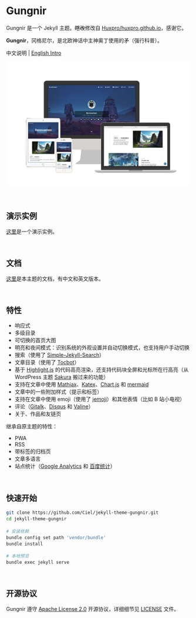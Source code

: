 # Gungnir

Gungnir 是一个 Jekyll 主题。~~瞎改~~修改自 [Huxpro/huxpro.github.io](https://github.com/Huxpro/huxpro.github.io)，感谢它。

**Gungnir**，冈格尼尔，是北欧神话中主神奥丁使用的矛（强行科普）。

中文说明 | [English Intro](README.md)

![preview](img/docs/gungnir.jpg)


&nbsp;

## 演示实例

[这里](https://jekyll-theme-gungnir.vercel.app/)是一个演示实例。


&nbsp;

## 文档

[这里](https://jekyll-theme-gungnir.vercel.app/theme/)是本主题的文档，有中文和英文版本。


&nbsp;

## 特性

- 响应式
- 多级目录
- 可切换的首页大图
- 明亮和夜间模式：识别系统的外观设置并自动切换模式，也支持用户手动切换
- 搜索（使用了 [Simple-Jekyll-Search](https://github.com/christian-fei/Simple-Jekyll-Search)）
- 文章目录（使用了 [Tocbot](https://github.com/tscanlin/tocbot)）
- 基于 [Highlight.js](https://github.com/highlightjs) 的代码高亮渲染，还支持代码块全屏和光标所在行高亮（从 WordPress 主题 [Sakura](https://github.com/mashirozx/Sakura) 搬过来的功能）
- 支持在文章中使用 [Mathjax](https://github.com/mathjax/MathJax)、[Katex](https://github.com/KaTeX/KaTeX)、[Chart.js](https://github.com/chartjs/Chart.js) 和 [mermaid](https://github.com/mermaid-js/mermaid)
- 文章中的一些附加样式（提示和标签）
- 支持在文章中使用 emoji（使用了 [jemoji](https://github.com/jekyll/jemoji)）和其他表情（比如 B 站小电视）
- 评论（[Gitalk](https://github.com/gitalk/gitalk)、[Disqus](https://disqus.com/) 和 [Valine](https://github.com/xCss/Valine)）
- 关于、作品和友链页

继承自原主题的特性：

- PWA
- RSS
- 带标签的归档页
- 文章多语言
- 站点统计（[Google Analytics](https://analytics.google.com/) 和 [百度统计](https://tongji.baidu.com/)）


&nbsp;

## 快速开始

```bash
git clone https://github.com/Ciel/jekyll-theme-gungnir.git
cd jekyll-theme-gungnir

# 安装依赖
bundle config set path 'vendor/bundle'
bundle install

# 本地预览
bundle exec jekyll serve
```


&nbsp;

## 开源协议

Gungnir 遵守 [Apache License 2.0](https://www.apache.org/licenses/LICENSE-2.0) 开源协议，详细细节见 [LICENSE](LICENSE) 文件。
